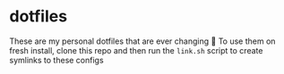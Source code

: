 # dotfiles

These are my personal dotfiles that are ever changing 👀
To use them on fresh install, clone this repo and then run the `link.sh` script to create symlinks to these configs
